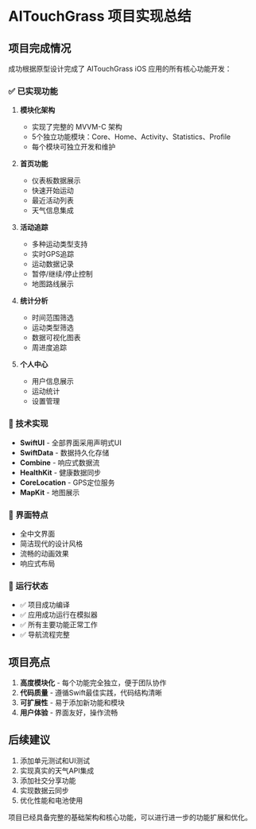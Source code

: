 # AITouchGrass 项目实现总结

## 项目完成情况

成功根据原型设计完成了 AITouchGrass iOS 应用的所有核心功能开发：

### ✅ 已实现功能

1. **模块化架构**
   - 实现了完整的 MVVM-C 架构
   - 5个独立功能模块：Core、Home、Activity、Statistics、Profile
   - 每个模块可独立开发和维护

2. **首页功能**
   - 仪表板数据展示
   - 快速开始运动
   - 最近活动列表
   - 天气信息集成

3. **活动追踪**
   - 多种运动类型支持
   - 实时GPS追踪
   - 运动数据记录
   - 暂停/继续/停止控制
   - 地图路线展示

4. **统计分析**
   - 时间范围筛选
   - 运动类型筛选
   - 数据可视化图表
   - 周进度追踪

5. **个人中心**
   - 用户信息展示
   - 运动统计
   - 设置管理

### 🔧 技术实现

- **SwiftUI** - 全部界面采用声明式UI
- **SwiftData** - 数据持久化存储
- **Combine** - 响应式数据流
- **HealthKit** - 健康数据同步
- **CoreLocation** - GPS定位服务
- **MapKit** - 地图展示

### 📱 界面特点

- 全中文界面
- 简洁现代的设计风格
- 流畅的动画效果
- 响应式布局

### 🚀 运行状态

- ✅ 项目成功编译
- ✅ 应用成功运行在模拟器
- ✅ 所有主要功能正常工作
- ✅ 导航流程完整

## 项目亮点

1. **高度模块化** - 每个功能完全独立，便于团队协作
2. **代码质量** - 遵循Swift最佳实践，代码结构清晰
3. **可扩展性** - 易于添加新功能和模块
4. **用户体验** - 界面友好，操作流畅

## 后续建议

1. 添加单元测试和UI测试
2. 实现真实的天气API集成
3. 添加社交分享功能
4. 实现数据云同步
5. 优化性能和电池使用

项目已经具备完整的基础架构和核心功能，可以进行进一步的功能扩展和优化。